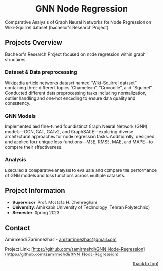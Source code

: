<!-- PROJECT INFO -->
<br/>
<div align="center">
  <h1 align="center">GNN Node Regression</h3>
  
  <p align="left">
Comparative Analysis of Graph Neural Networks for Node Regression on Wiki-Squirrel dataset (bachelor's Research Project).
    <br/>
  </p>
  
</div>


<!-- TABLE OF CONTENTS -->
<!--
<details>
  <summary>Table of Contents</summary>
  <ol>
    <li>
      <a href="#projects-overview">Projects Overview</a>
      <ul>
        <li><a href="#-1-basic-biology-theoretical-">1. Basic Biology</a></li>
        <li><a href="#-2-pairwise-sequence-alignment-programmingtheoretical-">2. Pairwise Sequence Alignment</a></li>
        <li><a href="#-3-multiple-sequence-alignment---db-search-programmingtheoretical-">3. Multiple Sequence Alignment - DB Search</a></li>
        <li><a href="#-4-profile---hidden-markov-model-programmingtheoretical-">4. Profile - Hidden Markov Model </a></li>
        <li><a href="#-5-phylogenetic-trees-theoretical-">5. Phylogenetic Trees</a></li>
        <li><a href="-6-virus-classification-final-project-programming-">6. Virus Classification (Final Project)</a></li>
      </ul>
    </li>
    <li> <a href="#course-information">Course Information</a>
    <li> <a href="#contact">Contact</a>
    <!--
      <a href="#getting-started">Getting Started</a>
      <ul>
        <li><a href="#installation">Installation</a></li>
      </ul>
    </li>
    <li><a href="#usage">Usage</a></li>
<!--     <li><a href="#roadmap">Roadmap</a></li>
    <li><a href="#contributing">Contributing</a></li>
    <li><a href="#license">License</a></li>
    <li><a href="#contact">Contact</a></li>
<!--     <li><a href="#acknowledgments">Acknowledgments</a></li> -->
<!--  </ol>
</details>
-->



<!-- ABOUT THE PROJECT -->

## Projects Overview
Bachelor's Research Project focused on node regression within graph structures.

<h3> Dataset & Data preprocessing </h3>

Wikipedia article networks dataset named “Wiki-Squirrel dataset” containing three different topics “Chameleon”, “Crocodile”, and “Squirrel”. Conducted different data preprocessing tasks including normalization, outlier handling and one-hot encoding to ensure data quality and consistency.

<h3> GNN Models </h3>

Implemented and fine-tuned four distinct Graph Neural Network (GNN) models—GCN, GAT, GATv2, and GraphSAGE—exploring diverse architectural approaches for node regression tasks. Additionally, designed and applied four unique loss functions—MSE, RMSE, MAE, and MAPE—to compare their effectiveness.


<h3> Analysis </h3>

Executed a comparative analysis to evaluate and compare the performance of GNN models and loss functions across multiple datasets.


## Project Information
- **Supervisor**: Prof. Mostafa H. Chehreghani 
- **University**: Amirkabir University of Technology (Tehran Polytechnic)
- **Semester**: Spring 2023




<!-- CONTACT -->

## Contact

Amirmehdi Zarrinnezhad - amzarrinnezhad@gmail.com

Project Link: [https://github.com/zamirmehdi/GNN-Node-Regression](https://github.com/zamirmehdi/GNN-Node-Regression)
<p align="right">(<a href="#top">back to top</a>)</p>
